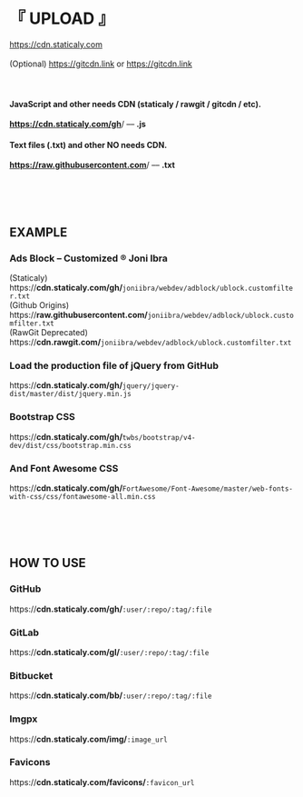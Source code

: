 # 『 UPLOAD 』

https://cdn.staticaly.com
<br /><br />(Optional) https://gitcdn.link or https://gitcdn.link
<br /><br /><br />

#### JavaScript and other needs CDN (staticaly / rawgit / gitcdn / etc).
<b>https://cdn.staticaly.com/gh</b>/  ––  <b>.js</b>
<br />
#### Text files (.txt) and other NO needs CDN.
<b>https://raw.githubusercontent.com</b>/  ––  <b>.txt</b>
<br /><br /><br /><br /><br />


## EXAMPLE

### Ads Block – Customized ® Joni Ibra
(Staticaly) https://<b>cdn.staticaly.com/gh/</b><code>joniibra/webdev/adblock/ublock.customfilter.txt</code>
<br />(Github Origins) https://<b>raw.githubusercontent.com/</b><code>joniibra/webdev/adblock/ublock.customfilter.txt</code>
<br />(RawGit Deprecated) https://<b>cdn.rawgit.com/</b><code>joniibra/webdev/adblock/ublock.customfilter.txt</code>
<br />
### Load the production file of jQuery from GitHub
https://<b>cdn.staticaly.com/gh/</b><code>jquery/jquery-dist/master/dist/jquery.min.js</code>
<br />
### Bootstrap CSS
https://<b>cdn.staticaly.com/gh/</b><code>twbs/bootstrap/v4-dev/dist/css/bootstrap.min.css</code>
<br />
### And Font Awesome CSS
https://<b>cdn.staticaly.com/gh/</b><code>FortAwesome/Font-Awesome/master/web-fonts-with-css/css/fontawesome-all.min.css</code>
<br /><br /><br /><br /><br />


## HOW TO USE

### GitHub
https://<b>cdn.staticaly.com/gh/</b><code>:user/:repo/:tag/:file</code>
<br />
### GitLab
https://<b>cdn.staticaly.com/gl/</b><code>:user/:repo/:tag/:file</code>
<br />
### Bitbucket
https://<b>cdn.staticaly.com/bb/</b><code>:user/:repo/:tag/:file</code>
<br />
### Imgpx
https://<b>cdn.staticaly.com/img/</b><code>:image_url</code>
<br />
### Favicons
https://<b>cdn.staticaly.com/favicons/</b><code>:favicon_url</code>
<br /><br /><br />
